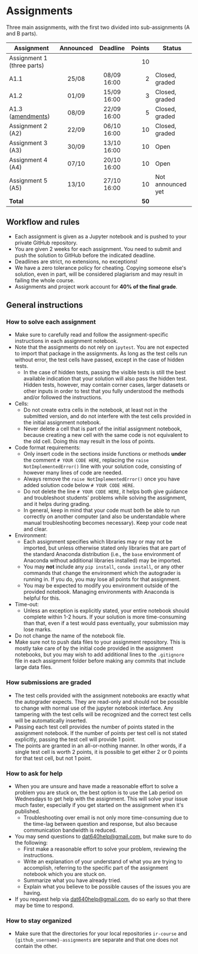 # Assignments

Three main assignments, with the first two divided into sub-assignments (A and B parts).

| Assignment | Announced | Deadline | Points | Status |
| -- | :--: | :--: | --: | -- |
| Assignment 1 (three parts) ||| 10 | |
|   A1.1 | 25/08 | 08/09 16:00 | 2 | Closed, graded |
|   A1.2 | 01/09 | 15/09 16:00 | 3 | Closed, graded |
|   A1.3 ([amendments](A1_3_amendments.md)) | 08/09 | 22/09 16:00 | 5 | Closed, graded |
| Assignment 2 (A2) | 22/09 | 06/10 16:00 | 10 | Closed, graded |
| Assignment 3 (A3) | 30/09 | 13/10 16:00 | 10 | Open |
| Assignment 4 (A4) | 07/10 | 20/10 16:00 | 10 | Open |
| Assignment 5 (A5) | 13/10 | 27/10 16:00 | 10 | Not announced yet |
| **Total** | | | **50** | |

## Workflow and rules

  * Each assignment is given as a Jupyter notebook and is pushed to your private GitHub repository.
  * You are given 2 weeks for each assignment. You need to submit and push the solution to GitHub before the indicated deadline.
  * Deadlines are strict, no extensions, no exceptions!
  * We have a zero tolerance policy for cheating. Copying someone else's solution, even in part, will be considered plagiarism and may result in failing the whole course.
  * Assignments and project work account for **40% of the final grade**.

## General instructions

### How to solve each assignment

  * Make sure to carefully read and follow the assignment-specific instructions in each assignment notebook.
  * Note that the assignments do not rely on `ipytest`. You are not expected to import that package in the assignments. As long as the test cells run without error, the test cells have passed, except in the case of hidden tests.
    - In the case of hidden tests, passing the visible tests is still the best available indication that your solution will also pass the hidden test.  Hidden tests, however, may contain corner cases, larger datasets or other inputs in order to test that you fully understood the methods and/or followed the instructions.
  * Cells:
    - Do not create extra cells in the notebook, at least not in the submitted version, and do not interfere with the test cells provided in the initial assignment notebook.
    - Never delete a cell that is part of the initial assignment notebook, because creating a new cell with the same code is not equivalent to the old cell. Doing this may result in the loss of points.
  * Code format requirements:
    - Only insert code in the sections inside functions or methods **under** the comment `# YOUR CODE HERE`, replacing the `raise NotImplementedError()` line with your solution code, consisting of however many lines of code are needed.
    - Always remove the `raise NotImplementedError()` once you have added solution code below `# YOUR CODE HERE`.
    - Do not delete the line `# YOUR CODE HERE`, it helps both give guidance and troubleshoot students' problems while solving the assignment, and it helps during grading.
    - In general, keep in mind that your code must both be able to run correctly on another computer (and also be understandable where manual troubleshooting becomes necessary). Keep your code neat and clear.
  * Environment:
    - Each assignment specifies which libraries may or may not be imported, but unless otherwise stated only libraries that are part of the standard Anaconda distribution (i.e., the `base` environment of Anaconda without additional libraries installed) may be imported.
    - You may **not** include any `pip install`, `conda install`, or any other commands that change the environment which the autograder is running in. If you do, you may lose all points for that assignment.
    - You may be expected to modify you environment outside of the provided notebook. Managing environments with Anaconda is helpful for this.
  * Time-out:
    - Unless an exception is explicitly stated, your entire notebook should complete within 1-2 hours. If your solution is more time-consuming than that, even if a test would pass eventually, your submission may lose marks.
  * Do not change the name of the notebook file.
  * Make sure not to push data files to your assignment repository. This is mostly take care of by the initial code provided in the assignment notebooks, but you may wish to add additional lines to the `.gitignore` file in each assignment folder before making any commits that include large data files.

### How submissions are graded

  * The test cells provided with the assignment notebooks are exactly what the autograder expects. They are read-only and should not be possible to change with normal use of the jupyter notebook interface. Any tampering with the test cells will be recognized and the correct test cells will be automatically inserted.
  * Passing each test cell provides the number of points stated in the assignment notebook. If the number of points per test cell is not stated explicitly, passing the test cell will provide 1 point.
  * The points are granted in an all-or-nothing manner. In other words, if a single test cell is worth 2 points, it is possible to get either 2 or 0 points for that test cell, but not 1 point.

### How to ask for help

  * When you are unsure and have made a reasonable effort to solve a problem you are stuck on, the best option is to use the Lab period on Wednesdays to get help with the assignment. This will solve your issue much faster, especially if you get started on the assignment when it's published.
    - Troubleshooting over email is not only more time-consuming due to the time-lag between question and response, but also because communication bandwidth is reduced.
  * You may send questions to dat640help@gmail.com, but make sure to do the following:
    - First make a reasonable effort to solve your problem, reviewing the instructions.
    - Write an explanation of your understand of what you are trying to accomplish, referring to the specific part of the assignment notebook which you are stuck on.
    - Summarize what you have already tried.
    - Explain what you believe to be possible causes of the issues you are having.
  * If you request help via dat640help@gmail.com, do so early so that there may be time to respond.

### How to stay organized

  * Make sure that the directories for your local repositories `ir-course` and `{github_username}-assignments` are separate and that one does not contain the other.
